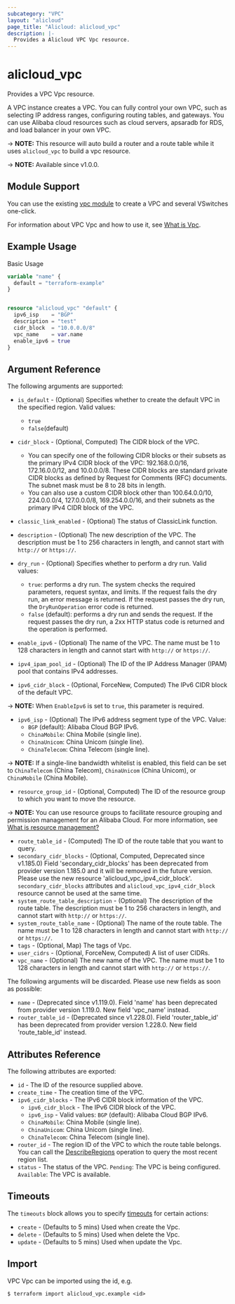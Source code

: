 ```yaml
---
subcategory: "VPC"
layout: "alicloud"
page_title: "Alicloud: alicloud_vpc"
description: |-
  Provides a Alicloud VPC Vpc resource.
---
```


# alicloud_vpc

Provides a VPC Vpc resource.

A VPC instance creates a VPC. You can fully control your own VPC, such as selecting IP address ranges, configuring routing tables, and gateways. You can use Alibaba cloud resources such as cloud servers, apsaradb for RDS, and load balancer in your own VPC. 

-> **NOTE:** This resource will auto build a router and a route table while it uses `alicloud_vpc` to build a vpc resource. 

-> **NOTE:** Available since v1.0.0.

## Module Support

You can use the existing [vpc module](https://registry.terraform.io/modules/alibaba/vpc/alicloud) 
to create a VPC and several VSwitches one-click.

For information about VPC Vpc and how to use it, see [What is Vpc](https://www.alibabacloud.com/help/en/virtual-private-cloud/latest/what-is-a-vpc).

## Example Usage

Basic Usage

```terraform
variable "name" {
  default = "terraform-example"
}


resource "alicloud_vpc" "default" {
  ipv6_isp    = "BGP"
  description = "test"
  cidr_block  = "10.0.0.0/8"
  vpc_name    = var.name
  enable_ipv6 = true
}
```

## Argument Reference

The following arguments are supported:
* `is_default` - (Optional) Specifies whether to create the default VPC in the specified region. Valid values:
  - `true`
  - `false`(default)

* `cidr_block` - (Optional, Computed) The CIDR block of the VPC.
  - You can specify one of the following CIDR blocks or their subsets as the primary IPv4 CIDR block of the VPC: 192.168.0.0/16, 172.16.0.0/12, and 10.0.0.0/8. These CIDR blocks are standard private CIDR blocks as defined by Request for Comments (RFC) documents. The subnet mask must be 8 to 28 bits in length.
  - You can also use a custom CIDR block other than 100.64.0.0/10, 224.0.0.0/4, 127.0.0.0/8, 169.254.0.0/16, and their subnets as the primary IPv4 CIDR block of the VPC.

* `classic_link_enabled` - (Optional) The status of ClassicLink function.
* `description` - (Optional) The new description of the VPC. The description must be 1 to 256 characters in length, and cannot start with `http://` or `https://`. 
* `dry_run` - (Optional) Specifies whether to perform a dry run. Valid values:
  - `true`: performs a dry run. The system checks the required parameters, request syntax, and limits. If the request fails the dry run, an error message is returned. If the request passes the dry run, the `DryRunOperation` error code is returned.
  - `false` (default): performs a dry run and sends the request. If the request passes the dry run, a 2xx HTTP status code is returned and the operation is performed.
* `enable_ipv6` - (Optional) The name of the VPC. The name must be 1 to 128 characters in length and cannot start with `http://` or `https://`. 
* `ipv4_ipam_pool_id` - (Optional) The ID of the IP Address Manager (IPAM) pool that contains IPv4 addresses. 
* `ipv6_cidr_block` - (Optional, ForceNew, Computed) The IPv6 CIDR block of the default VPC.

-> **NOTE:**  When `EnableIpv6` is set to `true`, this parameter is required.

* `ipv6_isp` - (Optional) The IPv6 address segment type of the VPC. Value:
  - `BGP` (default): Alibaba Cloud BGP IPv6.
  - `ChinaMobile`: China Mobile (single line).
  - `ChinaUnicom`: China Unicom (single line).
  - `ChinaTelecom`: China Telecom (single line).

-> **NOTE:**  If a single-line bandwidth whitelist is enabled, this field can be set to `ChinaTelecom` (China Telecom), `ChinaUnicom` (China Unicom), or `ChinaMobile` (China Mobile).
* `resource_group_id` - (Optional, Computed) The ID of the resource group to which you want to move the resource.

-> **NOTE:**   You can use resource groups to facilitate resource grouping and permission management for an Alibaba Cloud. For more information, see [What is resource management?](https://www.alibabacloud.com/help/en/doc-detail/94475.html)

* `route_table_id` - (Computed) The ID of the route table that you want to query. 
* `secondary_cidr_blocks` - (Optional, Computed, Deprecated since v1.185.0) Field 'secondary_cidr_blocks' has been deprecated from provider version 1.185.0 and it will be removed in the future version. Please use the new resource 'alicloud_vpc_ipv4_cidr_block'. `secondary_cidr_blocks` attributes and `alicloud_vpc_ipv4_cidr_block` resource cannot be used at the same time.
* `system_route_table_description` - (Optional) The description of the route table. The description must be 1 to 256 characters in length, and cannot start with `http://` or `https://`. 
* `system_route_table_name` - (Optional) The name of the route table. The name must be 1 to 128 characters in length and cannot start with `http://` or `https://`. 
* `tags` - (Optional, Map) The tags of Vpc.
* `user_cidrs` - (Optional, ForceNew, Computed) A list of user CIDRs.
* `vpc_name` - (Optional) The new name of the VPC. The name must be 1 to 128 characters in length and cannot start with `http://` or `https://`. 

The following arguments will be discarded. Please use new fields as soon as possible:
* `name` - (Deprecated since v1.119.0). Field 'name' has been deprecated from provider version 1.119.0. New field 'vpc_name' instead.
* `router_table_id` - (Deprecated since v1.228.0). Field 'router_table_id' has been deprecated from provider version 1.228.0. New field 'route_table_id' instead.

## Attributes Reference

The following attributes are exported:
* `id` - The ID of the resource supplied above.
* `create_time` - The creation time of the VPC.
* `ipv6_cidr_blocks` - The IPv6 CIDR block information of the VPC.
  * `ipv6_cidr_block` - The IPv6 CIDR block of the VPC.
  * `ipv6_isp` - Valid values: `BGP` (default): Alibaba Cloud BGP IPv6.
  - `ChinaMobile`: China Mobile (single line).
  - `ChinaUnicom`: China Unicom (single line).
  - `ChinaTelecom`: China Telecom (single line).
* `router_id` - The region ID of the VPC to which the route table belongs. You can call the [DescribeRegions](https://www.alibabacloud.com/help/en/doc-detail/36063.html) operation to query the most recent region list. 
* `status` - The status of the VPC.   `Pending`: The VPC is being configured. `Available`: The VPC is available.

## Timeouts

The `timeouts` block allows you to specify [timeouts](https://www.terraform.io/docs/configuration-0-11/resources.html#timeouts) for certain actions:
* `create` - (Defaults to 5 mins) Used when create the Vpc.
* `delete` - (Defaults to 5 mins) Used when delete the Vpc.
* `update` - (Defaults to 5 mins) Used when update the Vpc.

## Import

VPC Vpc can be imported using the id, e.g.

```shell
$ terraform import alicloud_vpc.example <id>
```